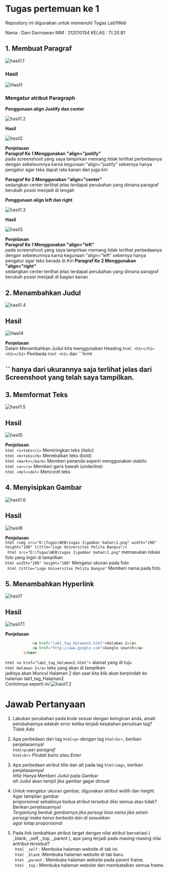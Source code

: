 # Tugas pertemuan ke 1
Repository ini digunakan untuk memenuhi Tugas Lab1Web

Nama    : Dani Darmawan
NIM     : 312010154
KELAS   : TI.20.B1 
## 1. Membuat Paragraf
![hasil1.1](gambar_latihan/1.1.jpg)
### Hasil
![Hasil1](gambar_latihan/1.jpg)

### Mengatur atribut Paragraph
**Penggunaan align Justify dan center**

![hasil1.2](gambar_latihan/1.1.2.jpg)

**Hasil**

![hasil2](gambar_latihan/1.1.1.jpg)

**Penjelasan**<br>
**Paragraf Ke 1 Menggunakan "align="justify"**<br>
pada screenshoot yang saya lampirkan memang tidak terlihat perbedaanya dengan
sebeleumnya karna kegunaan "align="justify" sebernya hanya pengatur agar teks dapat rata kanan dan juga kiri
 
 **Paragraf Ke 2 Menggunakan "align="center"**<br>
 sedangkan center terlihat jelas terdapat perubahan yang dimana paragraf berubah posisi  menjadi di tengah

**Penggunaan align left dan right**

![hasil1.3](gambar_latihan/1.2.2.jpg)

**Hasil**

![hasil3](gambar_latihan/1.2.1.jpg)

**Penjelasan**<br>
**Paragraf Ke 1 Menggunakan "align="left"**<br>
pada screenshoot yang saya lampirkan memang tidak terlihat perbedaanya dengan
sebeleumnya karna kegunaan "align="left" sebernya hanya pengatur agar teks berada di Kiri
 **Paragraf Ke 2 Menggunakan "align="right"**<br>
 sedangkan center terlihat jelas terdapat perubahan yang dimana paragraf berubah posisi menjadi di bagian kanan

 ## 2. Menambahkan Judul
![hasil1.4](gambar_latihan/2.1.jpg)

## Hasil
![Hasil4](gambar_latihan/2.jpg)

**Penjelasan**<br>
Dalam Menambahkan Judul kita menggunakan Heading ``` html <h1></h1> <h2></h2> ```
Pembeda ```html <h1>``` dan ```hrml<h2>`` hanya dari ukurannya saja terlihat jelas dari Screenshoot yang telah saya tampilkan.

## 3. Memformat Teks
![hasil1.5](gambar_latihan/3.1.jpg)

## Hasil
![hasil5](gambar_latihan/3.jpg)

**Penjelasan**<br>
``` html <i>teks</i> ``` Memiringkan teks (italic) <br>
``` html <b>teks</b> ``` Menebalkan teks (bold)<br>
``` html <mark></mark> ``` Memberi penanda seperti menggunakan stabilo<br>
``` html <u></u> ``` Memberi garis bawah (underline)<br>
``` html <del><del> ``` Mencoret teks<br>

## 4. Menyisipkan Gambar
![hasil1.6](gambar_latihan/4.jpg)

## Hasil
![hasil6](gambar_latihan/4.1.jpg)

**Penjelasan**<br>
``` html <img src="D:\Tugas\WEB\tugas 1\gambar bahan\1.png" width="200" height="180" tittle="Logo Universitas Pelita Bangsa"/> ``` <br>
``` html src="D:\Tugas\WEB\tugas 1\gambar bahan\1.png"``` memasukan lokasi foto yang  ingin di tampilkan<br>
``` html width="200" height="180" ``` Mengatur ukuran pada foto<br>
``` html tittle="Logo Universitas Pelita Bangsa"``` Memberi nama pada foto <br>


## 5. Menambahkan Hyperlink
![hasil7](gambar_latihan/5.jpg)

## Hasil
![hasil7.1](gambar_latihan/5.1.jpg)

**Penjelasan**
``` html <nav>
            <a href="lab1_tag_Halaman2.html">Halaman 2</a>
            <a href="http://www.google.com">Google search</a>
        </nav> 
``` 
``` html <a href="lab1_tag_Halaman2.html"> ``` alamat yang di tuju <br>
    ``` html Halaman 2</a> ``` teks yang akan di tampilkan <br>
    jadinya akan Muncul Halaman 2 dan saat kita klik akan berpindah ke halaman lab1_tag_Halaman2<br>
    Contohnya seperti ini
    ![hasil7.2](gambar_latihan/5.jpg)

# Jawab Pertanyaan
1. Lakukan perubahan pada kode sesuai dengan keinginan anda, amati perubahannya adakah 
error ketika terjadi kesalahan penulisan tag? *Tidak Ada*
2. Apa perbedaan dari tag ```html<p>``` dengan tag ```html<br>```, berikan penjelasannya!<br>
 ```html<p>```*per paragraf* <br>
 ```html<br>``` *Pindah baris atau Enter*<br>
3. Apa perbedaan atribut title dan alt pada tag ```html<img>```, berikan penjelasannya!<br>
*tittle* Hanya Memberi Judul pada Gambar<br>
*alt* Judul akan tampil jika gambar gagal dimuat<br>

4. Untuk mengatur ukuran gambar, digunakan atribut width dan height. Agar tampilan gambar<br> 
proporsional sebaiknya kedua atribut tersebut diisi semua atau tidak? Berikan penjelasannya!<br>
*Tergantung bentuk gambarnya jika persegi bisa sama jika selain persegi maka harus berbeda dan di sesuaikan* <br>
*agar tetap proporsional* 
5. Pada link tambahkan atribut target dengan nilai atribut bervariasi ( _blank, _self, _top, _parent ), apa yang terjadi pada masing-masing nilai antribut tersebut?<br>
``` html _self``` : Membuka halaman website di tab ini.<br>
``` html _blank``` :Membuka halaman website di tab baru.<br>
``` html _parent``` : Membuka halaman website pada parent frame.<br>
``` html _top``` : Membuka halaman website dan membatalkan semua frame.<br>